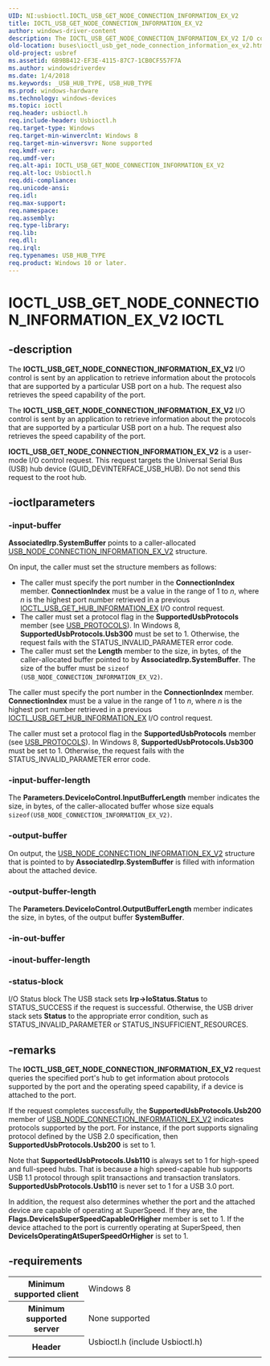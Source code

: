 ```yaml
---
UID: NI:usbioctl.IOCTL_USB_GET_NODE_CONNECTION_INFORMATION_EX_V2
title: IOCTL_USB_GET_NODE_CONNECTION_INFORMATION_EX_V2
author: windows-driver-content
description: The IOCTL_USB_GET_NODE_CONNECTION_INFORMATION_EX_V2 I/O control is sent by an application to retrieve information about the protocols that are supported by a particular USB port on a hub. The request also retrieves the speed capability of the port.
old-location: buses\ioctl_usb_get_node_connection_information_ex_v2.htm
old-project: usbref
ms.assetid: 6B9BB412-EF3E-4115-87C7-1CB0CF557F7A
ms.author: windowsdriverdev
ms.date: 1/4/2018
ms.keywords: _USB_HUB_TYPE, USB_HUB_TYPE
ms.prod: windows-hardware
ms.technology: windows-devices
ms.topic: ioctl
req.header: usbioctl.h
req.include-header: Usbioctl.h
req.target-type: Windows
req.target-min-winverclnt: Windows 8
req.target-min-winversvr: None supported
req.kmdf-ver: 
req.umdf-ver: 
req.alt-api: IOCTL_USB_GET_NODE_CONNECTION_INFORMATION_EX_V2
req.alt-loc: Usbioctl.h
req.ddi-compliance: 
req.unicode-ansi: 
req.idl: 
req.max-support: 
req.namespace: 
req.assembly: 
req.type-library: 
req.lib: 
req.dll: 
req.irql: 
req.typenames: USB_HUB_TYPE
req.product: Windows 10 or later.
---
```


# IOCTL_USB_GET_NODE_CONNECTION_INFORMATION_EX_V2 IOCTL



## -description

The <b>IOCTL_USB_GET_NODE_CONNECTION_INFORMATION_EX_V2</b> I/O control is sent by an application to retrieve information about the protocols that are supported by a particular USB port on a hub. The request also retrieves the speed capability of the port.



The <b>IOCTL_USB_GET_NODE_CONNECTION_INFORMATION_EX_V2</b> I/O control is sent by an application to retrieve information about the protocols that are supported by a particular USB port on a hub. The request also retrieves the speed capability of the port.

<b>IOCTL_USB_GET_NODE_CONNECTION_INFORMATION_EX_V2</b> is a user-mode I/O control request. This request targets the Universal Serial Bus (USB) hub device (GUID_DEVINTERFACE_USB_HUB). Do not send this request to the root hub.



## -ioctlparameters

### -input-buffer
<b>AssociatedIrp.SystemBuffer</b> points to a caller-allocated    <a href="..\usbioctl\ns-usbioctl-_usb_node_connection_information_ex_v2.md">USB_NODE_CONNECTION_INFORMATION_EX_V2</a> structure.

 On input, the caller must set the structure members as follows:<ul>
<li>
The caller must specify the port number in the <b>ConnectionIndex</b> member.  <b>ConnectionIndex</b> must be a value in the range of 1 to <i>n</i>, where <i>n</i> is the highest port number retrieved in a previous <a href="..\usbioctl\ni-usbioctl-ioctl_usb_get_hub_information_ex.md">IOCTL_USB_GET_HUB_INFORMATION_EX</a> I/O control request.

</li>
<li>
The caller must set a protocol flag in the <b>SupportedUsbProtocols</b> member (see <a href="..\usbioctl\ns-usbioctl-_usb_protocols.md">USB_PROTOCOLS</a>). In Windows 8, <b>SupportedUsbProtocols.Usb300</b> must be set to 1. Otherwise, the request fails with the STATUS_INVALID_PARAMETER error code.

</li>
<li>The caller must set the <b>Length</b> member to the size, in bytes, of the caller-allocated buffer pointed to by <b>AssociatedIrp.SystemBuffer</b>. The size of the buffer must be <code>sizeof (USB_NODE_CONNECTION_INFORMATION_EX_V2)</code>.</li>
</ul>


The caller must specify the port number in the <b>ConnectionIndex</b> member.  <b>ConnectionIndex</b> must be a value in the range of 1 to <i>n</i>, where <i>n</i> is the highest port number retrieved in a previous <a href="..\usbioctl\ni-usbioctl-ioctl_usb_get_hub_information_ex.md">IOCTL_USB_GET_HUB_INFORMATION_EX</a> I/O control request.

The caller must set a protocol flag in the <b>SupportedUsbProtocols</b> member (see <a href="..\usbioctl\ns-usbioctl-_usb_protocols.md">USB_PROTOCOLS</a>). In Windows 8, <b>SupportedUsbProtocols.Usb300</b> must be set to 1. Otherwise, the request fails with the STATUS_INVALID_PARAMETER error code.


### -input-buffer-length
The <b>Parameters.DeviceIoControl.InputBufferLength</b> member indicates the size, in bytes, of the caller-allocated buffer whose size equals <code>sizeof(USB_NODE_CONNECTION_INFORMATION_EX_V2)</code>.


### -output-buffer
 On output, the <a href="..\usbioctl\ns-usbioctl-_usb_node_connection_information_ex_v2.md">USB_NODE_CONNECTION_INFORMATION_EX_V2</a> structure that is pointed to by  <b>AssociatedIrp.SystemBuffer</b> is filled with information about the attached device. 


### -output-buffer-length
The <b>Parameters.DeviceIoControl.OutputBufferLength</b> member indicates the size, in bytes, of the output buffer <b>SystemBuffer</b>.


### -in-out-buffer

<text></text>

### -inout-buffer-length

<text></text>

### -status-block
I/O Status block
The USB stack sets <b>Irp-&gt;IoStatus.Status</b> to STATUS_SUCCESS if the request is successful. Otherwise, the USB driver stack sets <b>Status</b> to the appropriate error condition, such as STATUS_INVALID_PARAMETER or STATUS_INSUFFICIENT_RESOURCES.


## -remarks
The <b>IOCTL_USB_GET_NODE_CONNECTION_INFORMATION_EX_V2</b> request queries the specified port's hub to get information about protocols supported by the port and the operating speed capability, if a device is attached to the port. 

If the request completes successfully, the <b>SupportedUsbProtocols.Usb200</b> member of <a href="..\usbioctl\ns-usbioctl-_usb_node_connection_information_ex_v2.md">USB_NODE_CONNECTION_INFORMATION_EX_V2</a> indicates protocols supported by the port. For instance, if the port supports signaling protocol defined by the USB 2.0 specification, then <b>SupportedUsbProtocols.Usb200</b> is set to 1.   

Note that  <b>SupportedUsbProtocols.Usb110</b> is always set to 1 for high-speed and full-speed hubs. That is because a high speed-capable hub  supports USB 1.1 protocol through split transactions and transaction translators. <b>SupportedUsbProtocols.Usb110</b> is never set to 1 for a USB 3.0 port. 

In addition, the request also determines whether the port and the attached device are capable of operating at SuperSpeed. If they are, the <b>Flags.DeviceIsSuperSpeedCapableOrHigher</b> member is set to 1. If the device attached to the port is currently operating  at SuperSpeed, then <b>DeviceIsOperatingAtSuperSpeedOrHigher</b> is set to 1.


## -requirements
<table>
<tr>
<th width="30%">
Minimum supported client

</th>
<td width="70%">
Windows 8

</td>
</tr>
<tr>
<th width="30%">
Minimum supported server

</th>
<td width="70%">
None supported

</td>
</tr>
<tr>
<th width="30%">
Header

</th>
<td width="70%">
<dl>
<dt>Usbioctl.h (include Usbioctl.h)</dt>
</dl>
</td>
</tr>
</table>
